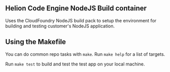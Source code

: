 ## Helion Code Engine NodeJS Build container

Uses the CloudFoundry NodeJS build pack to setup the environment for building
and testing customer's NodeJS application.

## Using the Makefile

You can do common repo tasks with `make`. Run `make help` for a list of
targets.

Run `make test` to build and test the test app on your local machine.
